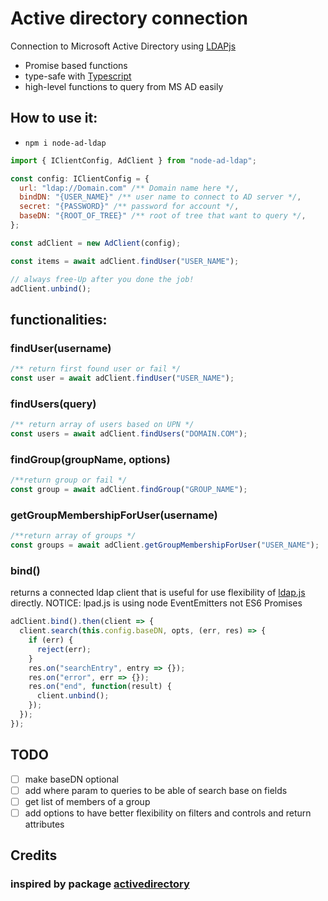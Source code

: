 # Active directory connection

Connection to Microsoft Active Directory using [LDAPjs](https://www.npmjs.com/package/ldapjs)

- Promise based functions
- type-safe with [Typescript](https://www.typescriptlang.org/)
- high-level functions to query from MS AD easily

## How to use it:

- `npm i node-ad-ldap`

```js
import { IClientConfig, AdClient } from "node-ad-ldap";

const config: IClientConfig = {
  url: "ldap://Domain.com" /** Domain name here */,
  bindDN: "{USER_NAME}" /** user name to connect to AD server */,
  secret: "{PASSWORD}" /** password for account */,
  baseDN: "{ROOT_OF_TREE}" /** root of tree that want to query */,
};

const adClient = new AdClient(config);

const items = await adClient.findUser("USER_NAME");

// always free-Up after you done the job!
adClient.unbind();
```

## functionalities:

### findUser(username)

```js
/** return first found user or fail */
const user = await adClient.findUser("USER_NAME");
```

### findUsers(query)

```js
/** return array of users based on UPN */
const users = await adClient.findUsers("DOMAIN.COM");
```

### findGroup(groupName, options)

```js
/**return group or fail */
const group = await adClient.findGroup("GROUP_NAME");
```

### getGroupMembershipForUser(username)

```js
/**return array of groups */
const groups = await adClient.getGroupMembershipForUser("USER_NAME");
```

### bind()

returns a connected ldap client that is useful for use flexibility of [ldap.js](http://ldapjs.org/) directly.
NOTICE: lpad.js is using node EventEmitters not ES6 Promises

```js
adClient.bind().then(client => {
  client.search(this.config.baseDN, opts, (err, res) => {
    if (err) {
      reject(err);
    }
    res.on("searchEntry", entry => {});
    res.on("error", err => {});
    res.on("end", function(result) {
      client.unbind();
    });
  });
});
```

## TODO

- [ ] make baseDN optional
- [ ] add where param to queries to be able of search base on fields
- [ ] get list of members of a group
- [ ] add options to have better flexibility on filters and controls and return attributes

## Credits

### inspired by package [activedirectory](https://www.npmjs.com/package/activedirectory)

